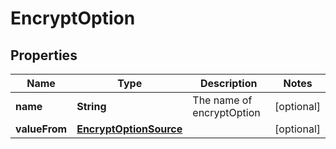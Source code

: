 

# EncryptOption

## Properties

Name | Type | Description | Notes
------------ | ------------- | ------------- | -------------
**name** | **String** | The name of encryptOption |  [optional]
**valueFrom** | [**EncryptOptionSource**](EncryptOptionSource.md) |  |  [optional]




